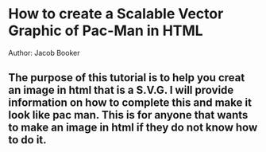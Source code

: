 # How to create a Scalable Vector Graphic of Pac-Man in HTML
Author: Jacob Booker
## The purpose of this tutorial is to help you creat an image in html that is a S.V.G. I will provide information on how to complete this and make it look like pac man. This is for anyone that wants to make an image in html if they do not know how to do it.
